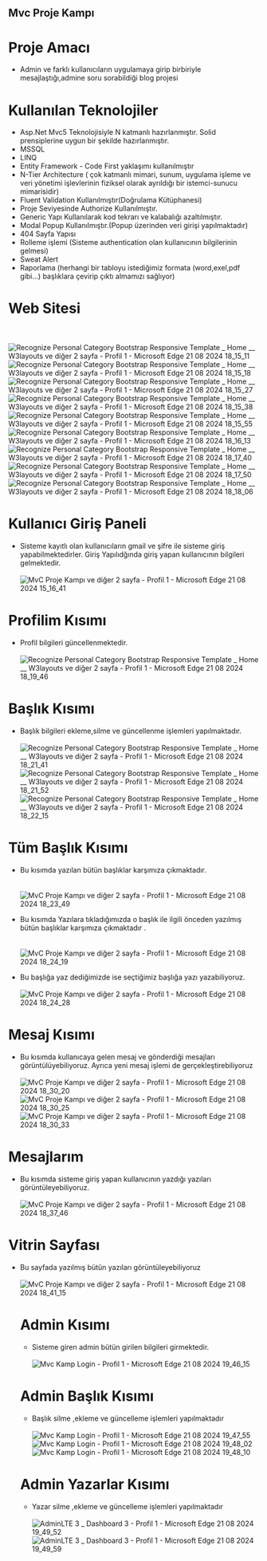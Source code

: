## Mvc Proje Kampı 
# Proje Amacı 
* Admin ve farklı kullanıcıların uygulamaya girip birbiriyle mesajlaştığı,admine soru sorabildiği blog projesi
# Kullanılan Teknolojiler
* Asp.Net Mvc5 Teknolojisiyle N katmanlı hazırlanmıştır. Solid prensiplerine uygun bir şekilde hazırlanmıştır.
* MSSQL
* LINQ
* Entity Framework - Code First yaklaşımı kullanılmıştır
* N-Tier Architecture  ( çok katmanlı mimari, sunum, uygulama işleme ve veri yönetimi işlevlerinin fiziksel olarak ayrıldığı bir istemci-sunucu mimarisidir)
* Fluent Validation Kullanılmıştır(Doğrulama Kütüphanesi)
* Proje Seviyesinde Authorize Kullanılmıştır.
* Generic Yapı Kullanılarak kod tekrarı ve kalabalığı azaltılmıştır.
*  Modal Popup Kullanılmıştır.(Popup üzerinden veri girişi yapılmaktadır)
*  404 Sayfa Yapısı
*  Rolleme işlemi (Sisteme authentication  olan kullanıcının bilgilerinin gelmesi)
*  Sweat Alert
*  Raporlama (herhangi bir tabloyu istediğimiz formata (word,exel,pdf gibi...) başlıklara çevirip çıktı almamızı sağlıyor)


# Web Sitesi
 <br/> <br/>
![Recognize Personal Category Bootstrap Responsive Template _ Home __ W3layouts ve diğer 2 sayfa - Profil 1 - Microsoft​ Edge 21 08 2024 18_15_11](https://github.com/user-attachments/assets/cab99f80-dc19-4f12-84b0-5948c090c7bc)
![Recognize Personal Category Bootstrap Responsive Template _ Home __ W3layouts ve diğer 2 sayfa - Profil 1 - Microsoft​ Edge 21 08 2024 18_15_18](https://github.com/user-attachments/assets/7b67d5e0-9a0f-4bef-8522-84efa476e6dc)
![Recognize Personal Category Bootstrap Responsive Template _ Home __ W3layouts ve diğer 2 sayfa - Profil 1 - Microsoft​ Edge 21 08 2024 18_15_27](https://github.com/user-attachments/assets/518f3502-a26a-41b0-961c-bb5ae0ae8c0a)
![Recognize Personal Category Bootstrap Responsive Template _ Home __ W3layouts ve diğer 2 sayfa - Profil 1 - Microsoft​ Edge 21 08 2024 18_15_38](https://github.com/user-attachments/assets/f7da9942-9d9a-42e0-a705-6ab3d639a0c2)
![Recognize Personal Category Bootstrap Responsive Template _ Home __ W3layouts ve diğer 2 sayfa - Profil 1 - Microsoft​ Edge 21 08 2024 18_15_55](https://github.com/user-attachments/assets/15919d23-17d8-41cc-a933-35dc88976fe6)
![Recognize Personal Category Bootstrap Responsive Template _ Home __ W3layouts ve diğer 2 sayfa - Profil 1 - Microsoft​ Edge 21 08 2024 18_16_13](https://github.com/user-attachments/assets/a09359e4-f84b-4f32-943d-3135f7eb22c5)
![Recognize Personal Category Bootstrap Responsive Template _ Home __ W3layouts ve diğer 2 sayfa - Profil 1 - Microsoft​ Edge 21 08 2024 18_17_40](https://github.com/user-attachments/assets/a940de0f-aa92-4e7c-a606-0dd99e2e3ce5)
![Recognize Personal Category Bootstrap Responsive Template _ Home __ W3layouts ve diğer 2 sayfa - Profil 1 - Microsoft​ Edge 21 08 2024 18_17_50](https://github.com/user-attachments/assets/88f420ac-f172-47de-8787-3f50aa9c6f1e)
![Recognize Personal Category Bootstrap Responsive Template _ Home __ W3layouts ve diğer 2 sayfa - Profil 1 - Microsoft​ Edge 21 08 2024 18_18_06](https://github.com/user-attachments/assets/37dd0c3a-14c6-49fb-906a-3b96cd6e0d47)


# Kullanıcı Giriş Paneli 
* Sisteme kayıtlı olan  kullanıcıların gmail ve şifre ile sisteme giriş yapabilmektedirler. Giriş Yapılıdğında giriş yapan kullanıcının bilgileri gelmektedir.
  <br/> <br/>
![MvC Proje Kampı ve diğer 2 sayfa - Profil 1 - Microsoft​ Edge 21 08 2024 15_16_41](https://github.com/user-attachments/assets/7947e4dd-49c2-4960-9b6d-78dcb03e0e30)

# Profilim Kısımı 
* Profil bilgileri güncellenmektedir.
 <br/> <br/>
![Recognize Personal Category Bootstrap Responsive Template _ Home __ W3layouts ve diğer 2 sayfa - Profil 1 - Microsoft​ Edge 21 08 2024 18_19_46](https://github.com/user-attachments/assets/45f893fd-6a13-4e81-8f53-659b39bc22de)

# Başlık Kısımı 
* Başlık bilgileri ekleme,silme ve  güncellenme işlemleri yapılmaktadır.
 <br/> <br/>
![Recognize Personal Category Bootstrap Responsive Template _ Home __ W3layouts ve diğer 2 sayfa - Profil 1 - Microsoft​ Edge 21 08 2024 18_21_41](https://github.com/user-attachments/assets/367a17ae-3694-4654-808d-9748074386ef)
![Recognize Personal Category Bootstrap Responsive Template _ Home __ W3layouts ve diğer 2 sayfa - Profil 1 - Microsoft​ Edge 21 08 2024 18_21_52](https://github.com/user-attachments/assets/cfafb77b-1ad6-4500-b4f5-f2e5e104cfdf)
![Recognize Personal Category Bootstrap Responsive Template _ Home __ W3layouts ve diğer 2 sayfa - Profil 1 - Microsoft​ Edge 21 08 2024 18_22_15](https://github.com/user-attachments/assets/684ce001-c0bf-47ff-a536-85ed47c4713f)

# Tüm Başlık Kısımı 
* Bu kısımda  yazılan bütün başlıklar karşımıza çıkmaktadır.  
 <br/> <br/>
![MvC Proje Kampı ve diğer 2 sayfa - Profil 1 - Microsoft​ Edge 21 08 2024 18_23_49](https://github.com/user-attachments/assets/9196fdca-c1f4-47fc-bbff-958d0f542a8a)
* Bu kısımda Yazılara tıkladığımızda o başlık ile ilgili önceden yazılmış bütün başlıklar karşımıza çıkmaktadır .  
<br/> <br/>
![MvC Proje Kampı ve diğer 2 sayfa - Profil 1 - Microsoft​ Edge 21 08 2024 18_24_19](https://github.com/user-attachments/assets/d80f25c9-e792-4433-96f4-67845ae2358d)

*  Bu başlığa yaz dediğimizde ise seçtiğimiz başlığa yazı yazabiliyoruz.
  <br/> <br/>
![MvC Proje Kampı ve diğer 2 sayfa - Profil 1 - Microsoft​ Edge 21 08 2024 18_24_28](https://github.com/user-attachments/assets/f0f12266-ec76-4cc3-8f4c-de1337164c86)

# Mesaj Kısımı
* Bu kısımda kullanıcaya gelen mesaj ve gönderdiği mesajları görüntülüyebiliyoruz. Ayrıca yeni mesaj işlemi de gerçekleştirebiliyoruz
   <br/> <br/>
![MvC Proje Kampı ve diğer 2 sayfa - Profil 1 - Microsoft​ Edge 21 08 2024 18_30_20](https://github.com/user-attachments/assets/b1d3f9d5-7655-4784-aff1-a44b3c3e17d3)
![MvC Proje Kampı ve diğer 2 sayfa - Profil 1 - Microsoft​ Edge 21 08 2024 18_30_25](https://github.com/user-attachments/assets/c266412a-3b4c-4679-857b-f52d52a76f0d)
![MvC Proje Kampı ve diğer 2 sayfa - Profil 1 - Microsoft​ Edge 21 08 2024 18_30_33](https://github.com/user-attachments/assets/7870b255-689c-42c7-a440-536a0533841a)

# Mesajlarım
* Bu kısımda sisteme giriş yapan kullanıcının yazdığı yazıları görüntüleyebiliyoruz.
  <br/> <br/>
![MvC Proje Kampı ve diğer 2 sayfa - Profil 1 - Microsoft​ Edge 21 08 2024 18_37_46](https://github.com/user-attachments/assets/5ab1f086-7adb-45a9-83bd-2b0ef812e800)


# Vitrin Sayfası
* Bu sayfada yazılmış bütün yazıları görüntüleyebiliyoruz
   <br/> <br/>
  ![MvC Proje Kampı ve diğer 2 sayfa - Profil 1 - Microsoft​ Edge 21 08 2024 18_41_15](https://github.com/user-attachments/assets/53978f7d-78a3-4101-9e4e-0b135467849e)


  # Admin Kısımı
  * Sisteme giren admin bütün girilen bilgileri girmektedir.
     <br/> <br/>
    ![Mvc Kamp Login - Profil 1 - Microsoft​ Edge 21 08 2024 19_46_15](https://github.com/user-attachments/assets/dc7f6d74-41c1-4549-8ba9-e8fde9205906)

   # Admin Başlık  Kısımı
  * Başlık silme ,ekleme ve güncelleme işlemleri yapılmaktadır
     <br/> <br/>
     ![Mvc Kamp Login - Profil 1 - Microsoft​ Edge 21 08 2024 19_47_55](https://github.com/user-attachments/assets/fecd2ec8-137b-40df-9ac5-029a4d6ac90a)
![Mvc Kamp Login - Profil 1 - Microsoft​ Edge 21 08 2024 19_48_02](https://github.com/user-attachments/assets/6ea713c0-381e-440d-94f8-889ffb9f17ce)
![Mvc Kamp Login - Profil 1 - Microsoft​ Edge 21 08 2024 19_48_10](https://github.com/user-attachments/assets/fd79eb4b-1b55-41e8-8601-6a31d11d11b0)

   # Admin Yazarlar  Kısımı
  * Yazar silme ,ekleme ve güncelleme işlemleri yapılmaktadır
     <br/> <br/>
![AdminLTE 3 _ Dashboard 3 - Profil 1 - Microsoft​ Edge 21 08 2024 19_49_52](https://github.com/user-attachments/assets/26e57e80-8693-467a-a078-be40aca2d772)
![AdminLTE 3 _ Dashboard 3 - Profil 1 - Microsoft​ Edge 21 08 2024 19_49_59](https://github.com/user-attachments/assets/99d29d18-68ae-4711-a738-befa6c45c9a7)



